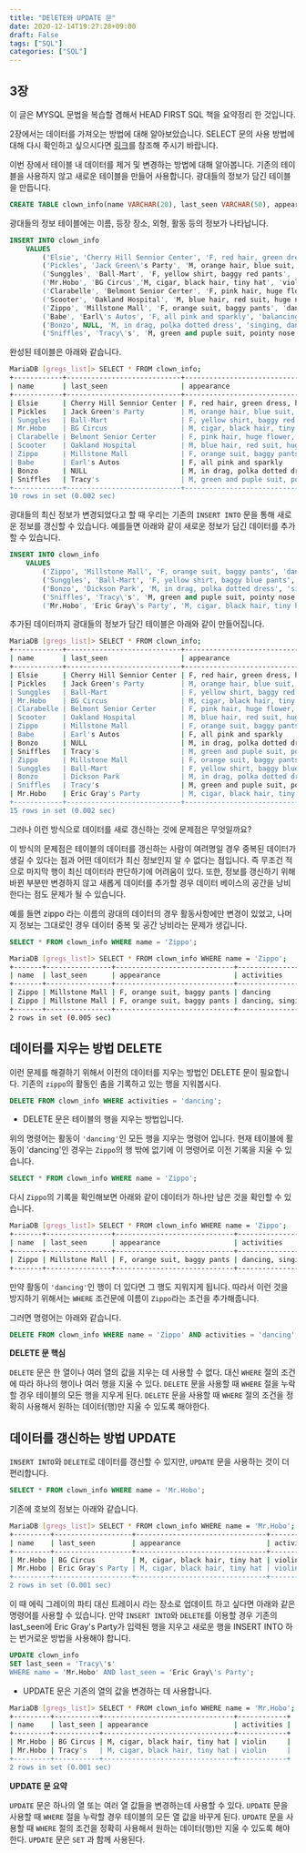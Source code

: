 ```yaml
---
title: "DElETE와 UPDATE 문"
date: 2020-12-14T19:27:28+09:00
draft: False
tags: ["SQL"]
categories: ["SQL"]
---
```


## 3장

이 글은 MYSQL 문법을 복습할 겸해서 HEAD FIRST SQL 책을 요약정리 한 것입니다.

2장에서는 데이터를 가져오는 방법에 대해 알아보았습니다. SELECT 문의 사용 방법에 대해 다시 확인하고 싶으시다면 [링크](https://choosunsick.github.io/post/sql_ch_2/)를 참조해 주시기 바랍니다.

이번 장에서 테이블 내 데이터를 제거 및 변경하는 방법에 대해 알아봅니다. 기존의 테이블을 사용하지 않고 새로운 테이블을 만들어 사용합니다.
광대들의 정보가 담긴 테이블을 만듭니다.

```sql
CREATE TABLE clown_info(name VARCHAR(20), last_seen VARCHAR(50), appearance VARCHAR(200), activities VARCHAR(50));
```

광대들의 정보 테이블에는 이름, 등장 장소, 외형, 활동 등의 정보가 나타납니다.

```sql
INSERT INTO clown_info
    VALUES
        ('Elsie', 'Cherry Hill Sennior Center', 'F, red hair, green dress, huge feet', 'balloons, little car'),
        ('Pickles', 'Jack Green\'s Party', 'M, orange hair, blue suit, huge feet', 'mime'),
        ('Sunggles', 'Ball-Mart', 'F, yellow shirt, baggy red pants', 'horn, umbrella'),
        ('Mr.Hobo', 'BG Circus','M, cigar, black hair, tiny hat', 'violin'),
        ('Clarabelle', 'Belmont Senior Certer', 'F, pink hair, huge flower, blue dress', 'yelling, dancing'),
        ('Scooter', 'Oakland Hospital', 'M, blue hair, red suit, huge nose', 'balloons'),
        ('Zippo', 'Millstone Mall', 'F, orange suit, baggy pants', 'dancing'),
        ('Babe', 'Earl\'s Autos', 'F, all pink and sparkly', 'balancing, little car'),
        ('Bonzo', NULL, 'M, in drag, polka dotted dress', 'singing, dancing'),
        ('Sniffles', 'Tracy\'s', 'M, green and puple suit, pointy nose', NULL);
```

완성된 테이블은 아래와 같습니다.

```bash
MariaDB [gregs_list]> SELECT * FROM clown_info;
+------------+----------------------------+---------------------------------------+-----------------------+
| name       | last_seen                  | appearance                            | activities            |
+------------+----------------------------+---------------------------------------+-----------------------+
| Elsie      | Cherry Hill Sennior Center | F, red hair, green dress, huge feet   | balloons, little car  |
| Pickles    | Jack Green's Party         | M, orange hair, blue suit, huge feet  | mime                  |
| Sunggles   | Ball-Mart                  | F, yellow shirt, baggy red pants      | horn, umbrella        |
| Mr.Hobo    | BG Circus                  | M, cigar, black hair, tiny hat        | violin                |
| Clarabelle | Belmont Senior Certer      | F, pink hair, huge flower, blue dress | yelling, dancing      |
| Scooter    | Oakland Hospital           | M, blue hair, red suit, huge nose     | balloons              |
| Zippo      | Millstone Mall             | F, orange suit, baggy pants           | dancing               |
| Babe       | Earl's Autos               | F, all pink and sparkly               | balancing, little car |
| Bonzo      | NULL                       | M, in drag, polka dotted dress        | singing, dancing      |
| Sniffles   | Tracy's                    | M, green and puple suit, pointy nose  | NULL                  |
+------------+----------------------------+---------------------------------------+-----------------------+
10 rows in set (0.002 sec)
```

광대들의 최신 정보가 변경되었다고 할 때 우리는 기존의 `INSERT INTO` 문을 통해 새로운 정보를 갱신할 수 있습니다. 예를들면 아래와 같이 새로운 정보가 담긴 데이터를 추가할 수 있습니다.

```sql
INSERT INTO clown_info
    VALUES
        ('Zippo', 'Millstone Mall', 'F, orange suit, baggy pants', 'dancing, singing'),
        ('Sunggles', 'Ball-Mart', 'F, yellow shirt, baggy blue pants', 'horn, umbrella'),
        ('Bonzo', 'Dickson Park', 'M, in drag, polka dotted dress', 'singing, dancing'),
        ('Sniffles', 'Tracy\'s', 'M, green and puple suit, pointy nose', 'little car'),
        ('Mr.Hobo', 'Eric Gray\'s Party', 'M, cigar, black hair, tiny hat', 'violin');
```

추가된 데이터까지 광대들의 정보가 담긴 테이블은 아래와 같이 만들어집니다.

```bash
MariaDB [gregs_list]> SELECT * FROM clown_info;
+------------+----------------------------+---------------------------------------+-----------------------+
| name       | last_seen                  | appearance                            | activities            |
+------------+----------------------------+---------------------------------------+-----------------------+
| Elsie      | Cherry Hill Sennior Center | F, red hair, green dress, huge feet   | balloons, little car  |
| Pickles    | Jack Green's Party         | M, orange hair, blue suit, huge feet  | mime                  |
| Sunggles   | Ball-Mart                  | F, yellow shirt, baggy red pants      | horn, umbrella        |
| Mr.Hobo    | BG Circus                  | M, cigar, black hair, tiny hat        | violin                |
| Clarabelle | Belmont Senior Certer      | F, pink hair, huge flower, blue dress | yelling, dancing      |
| Scooter    | Oakland Hospital           | M, blue hair, red suit, huge nose     | balloons              |
| Zippo      | Millstone Mall             | F, orange suit, baggy pants           | dancing               |
| Babe       | Earl's Autos               | F, all pink and sparkly               | balancing, little car |
| Bonzo      | NULL                       | M, in drag, polka dotted dress        | singing, dancing      |
| Sniffles   | Tracy's                    | M, green and puple suit, pointy nose  | NULL                  |
| Zippo      | Millstone Mall             | F, orange suit, baggy pants           | dancing, singing      |
| Sunggles   | Ball-Mart                  | F, yellow shirt, baggy blue pants     | horn, umbrella        |
| Bonzo      | Dickson Park               | M, in drag, polka dotted dress        | singing, dancing      |
| Sniffles   | Tracy's                    | M, green and puple suit, pointy nose  | little car            |
| Mr.Hobo    | Eric Gray's Party          | M, cigar, black hair, tiny hat        | violin                |
+------------+----------------------------+---------------------------------------+-----------------------+
15 rows in set (0.002 sec)
```

그러나 이런 방식으로 데이터를 새로 갱신하는 것에 문제점은 무엇일까요?

이 방식의 문제점은 테이블의 데이터를 갱신하는 사람이 여려명일 경우 중복된 데이터가 생길 수 있다는 점과 어떤 데이터가 최신 정보인지 알 수 없다는 점입니다. 즉 무조건 적으로 마지막 행이 최신 데이터라 판단하기에 어려움이 있다. 또한, 정보를 갱신하기 위해 바뀐 부분만 변경하지 않고 새롭게 데이터를 추가할 경우 데이터 베이스의 공간을 낭비한다는 점도 문제가 될 수 있습니다.

예를 들면 zippo 라는 이름의 광대의 데이터의 경우 활동사항에만 변경이 있었고, 나머지 정보는 그대로인 경우 데이터 중복 및 공간 낭비라는 문제가 생깁니다.

```sql
SELECT * FROM clown_info WHERE name = 'Zippo';
```

```bash
MariaDB [gregs_list]> SELECT * FROM clown_info WHERE name = 'Zippo';
+-------+----------------+-----------------------------+------------------+
| name  | last_seen      | appearance                  | activities       |
+-------+----------------+-----------------------------+------------------+
| Zippo | Millstone Mall | F, orange suit, baggy pants | dancing          |
| Zippo | Millstone Mall | F, orange suit, baggy pants | dancing, singing |
+-------+----------------+-----------------------------+------------------+
2 rows in set (0.005 sec)
```

## 데이터를 지우는 방법 DELETE

이런 문제를 해결하기 위해서 이전의 데이터를 지우는 방법인 DELETE 문이 필요합니다. 기존의 `zippo`의 활동인 춤을 기록하고 있는 행을 지워봅시다.

```sql
DELETE FROM clown_info WHERE activities = 'dancing';
```

- DELETE 문은 테이블의 행을 지우는 방법입니다.

위의 명령어는 활동이 `'dancing'`인 모든 행을 지우는 명령어 입니다. 현재 테이블에 활동이 'dancing'인 경우는 `Zippo`의 행 밖에 없기에 이 명령어로 이전 기록을 지울 수 있습니다.

```sql
SELECT * FROM clown_info WHERE name = 'Zippo';
```

다시 `Zippo`의 기록을 확인해보면 아래와 같이 데이터가 하나만 남은 것을 확인할 수 있습니다.

```bash
MariaDB [gregs_list]> SELECT * FROM clown_info WHERE name = 'Zippo';
+-------+----------------+-----------------------------+------------------+
| name  | last_seen      | appearance                  | activities       |
+-------+----------------+-----------------------------+------------------+
| Zippo | Millstone Mall | F, orange suit, baggy pants | dancing, singing |
+-------+----------------+-----------------------------+------------------+
```

만약 활동이 `'dancing'`인 행이 더 있다면 그 행도 지워지게 됩니다. 따라서 이런 것을 방지하기 위해서는 `WHERE` 조건문에 이름이 `Zippo`라는 조건을 추가해줍니다.

그러면 명령어는 아래와 같습니다.

```sql
DELETE FROM clown_info WHERE name = 'Zippo' AND activities = 'dancing';
```

**DELETE 문 핵심**

`DELETE` 문은 한 열이나 여러 열의 값을 지우는 데 사용할 수 없다. 대신 `WHERE` 절의 조건에 따라 하나의 행이나 여러 행을 지울 수 있다.
`DELETE` 문을 사용할 때 `WHERE` 절을 누락할 경우 테이블의 모든 행을 지우게 된다.
`DELETE` 문을 사용할 때 `WHERE` 절의 조건을 정확히 사용해서 원하는 데이터(행)만 지울 수 있도록 해야한다.

## 데이터를 갱신하는 방법 UPDATE

`INSERT INTO`와 `DELETE`로 데이터를 갱신할 수 있지만, `UPDATE` 문을 사용하는 것이 더 편리합니다.

```sql
SELECT * FROM clown_info WHERE name = 'Mr.Hobo';
```

기존에 호보의 정보는 아래와 같습니다.

```bash
MariaDB [gregs_list]> SELECT * FROM clown_info WHERE name = 'Mr.Hobo';
+---------+-------------------+--------------------------------+------------+
| name    | last_seen         | appearance                     | activities |
+---------+-------------------+--------------------------------+------------+
| Mr.Hobo | BG Circus         | M, cigar, black hair, tiny hat | violin     |
| Mr.Hobo | Eric Gray's Party | M, cigar, black hair, tiny hat | violin     |
+---------+-------------------+--------------------------------+------------+
2 rows in set (0.001 sec)
```

이 때 에릭 그레이의 파티 대신 트레이시 라는 장소로 업데이트 하고 싶다면 아래와 같은 명령어를 사용할 수 있습니다. 만약 `INSERT INTO`와 `DELETE`를 이용할 경우 기존의 last_seen에 Eric Gray's Party가 입력된 행을 지우고 새로운 행을 INSERT INTO 하는 번거로운 방법을 사용해야 합니다.

```sql
UPDATE clown_info
SET last_seen = 'Tracy\'s'
WHERE name = 'Mr.Hobo' AND last_seen = 'Eric Gray\'s Party';
```

- UPDATE 문은 기존의 열의 값을 변경하는 데 사용합니다.

```bash
MariaDB [gregs_list]> SELECT * FROM clown_info WHERE name = 'Mr.Hobo';
+---------+-----------+--------------------------------+------------+
| name    | last_seen | appearance                     | activities |
+---------+-----------+--------------------------------+------------+
| Mr.Hobo | BG Circus | M, cigar, black hair, tiny hat | violin     |
| Mr.Hobo | Tracy's   | M, cigar, black hair, tiny hat | violin     |
+---------+-----------+--------------------------------+------------+
2 rows in set (0.001 sec)
```

**UPDATE 문 요약**

`UPDATE` 문은 하나의 열 또는 여러 열 값들을 변경하는데 사용할 수 있다.
`UPDATE` 문을 사용할 때 `WHERE` 절을 누락할 경우 테이블의 모든 열 값을 바꾸게 된다.
`UPDATE` 문을 사용할 때 `WHERE` 절의 조건을 정확히 사용해서 원하는 데이터(행)만 지울 수 있도록 해야한다.
`UPDATE` 문은 `SET` 과 함께 사용된다.